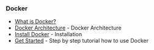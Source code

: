### Docker
- [What is Docker?](https://www.docker.com/what-docker)
- [Docker Architecture](https://docs.docker.com/engine/understanding-docker/) - Docker Architecture
- [Install Docker](https://docs.docker.com/engine/installation/) - Installation
- [Get Started](https://docs.docker.com/mac/) - Step by step tutorial how to use Docker
